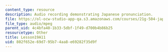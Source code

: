 ```yaml
---
content_type: resource
description: Audio recording demonstrating Japanese pronunciation.
file: https://ol-ocw-studio-app-qa.s3.amazonaws.com/courses/21g-504-japanese-iv-spring-2009/802f652e69d795b74aa8e69282f35d9f_Lesson19A11.mp3
file_type: audio/mpeg
parent_uid: 4c4bfa40-1b33-5dbf-1f49-d700b4b86b25
resourcetype: Other
title: Lesson19A11
uid: 802f652e-69d7-95b7-4aa8-e69282f35d9f
---
```

